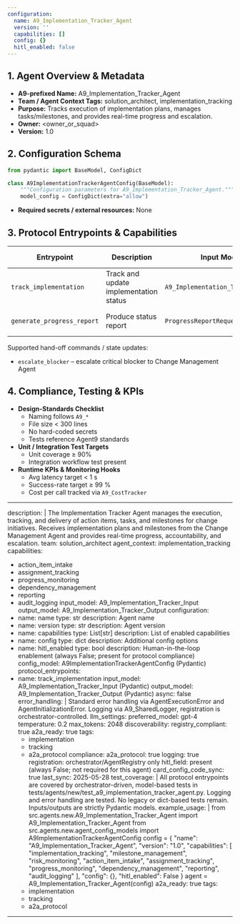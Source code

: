 ```yaml
---
configuration:
  name: A9_Implementation_Tracker_Agent
  version: ''
  capabilities: []
  config: {}
  hitl_enabled: false
---
```


## 1. Agent Overview & Metadata
- **A9-prefixed Name:** A9_Implementation_Tracker_Agent
- **Team / Agent Context Tags:** solution_architect, implementation_tracking
- **Purpose:** Tracks execution of implementation plans, manages tasks/milestones, and provides real-time progress and escalation.
- **Owner:** <owner_or_squad>
- **Version:** 1.0

## 2. Configuration Schema
```python
from pydantic import BaseModel, ConfigDict

class A9ImplementationTrackerAgentConfig(BaseModel):
    """Configuration parameters for A9_Implementation_Tracker_Agent."""
    model_config = ConfigDict(extra="allow")
```
- **Required secrets / external resources:** None

## 3. Protocol Entrypoints & Capabilities
| Entrypoint | Description | Input Model | Output Model | Side-effects |
|------------|-------------|-------------|--------------|--------------|
| `track_implementation` | Track and update implementation status | `A9_Implementation_Tracker_Input` | `A9_Implementation_Tracker_Output` | logs events |
| `generate_progress_report` | Produce status report | `ProgressReportRequest` | `ProgressReport` | logs + triggers notifications |

Supported hand-off commands / state updates:
- `escalate_blocker` – escalate critical blocker to Change Management Agent

## 4. Compliance, Testing & KPIs
- **Design-Standards Checklist**
  - Naming follows `A9_*`
  - File size < 300 lines
  - No hard-coded secrets
  - Tests reference Agent9 standards
- **Unit / Integration Test Targets**
  - Unit coverage ≥ 90%
  - Integration workflow test present
- **Runtime KPIs & Monitoring Hooks**
  - Avg latency target < 1 s
  - Success-rate target ≥ 99 %
  - Cost per call tracked via `A9_CostTracker`

---
description: |
  The Implementation Tracker Agent manages the execution, tracking, and delivery of action items, tasks, and milestones for change initiatives. Receives implementation plans and milestones from the Change Management Agent and provides real-time progress, accountability, and escalation.
team: solution_architect
agent_context: implementation_tracking
capabilities:
  - action_item_intake
  - assignment_tracking
  - progress_monitoring
  - dependency_management
  - reporting
  - audit_logging
input_model: A9_Implementation_Tracker_Input
output_model: A9_Implementation_Tracker_Output
configuration:
  - name: name
    type: str
    description: Agent name
  - name: version
    type: str
    description: Agent version
  - name: capabilities
    type: List[str]
    description: List of enabled capabilities
  - name: config
    type: dict
    description: Additional config options
  - name: hitl_enabled
    type: bool
    description: Human-in-the-loop enablement (always False; present for protocol compliance)
config_model: A9ImplementationTrackerAgentConfig (Pydantic)
protocol_entrypoints:
  - name: track_implementation
    input_model: A9_Implementation_Tracker_Input (Pydantic)
    output_model: A9_Implementation_Tracker_Output (Pydantic)
    async: false
error_handling: |
  Standard error handling via AgentExecutionError and AgentInitializationError. Logging via A9_SharedLogger, registration is orchestrator-controlled.
llm_settings:
  preferred_model: gpt-4
  temperature: 0.2
  max_tokens: 2048
discoverability:
  registry_compliant: true
  a2a_ready: true
  tags:
    - implementation
    - tracking
    - a2a_protocol
compliance:
  a2a_protocol: true
  logging: true
  registration: orchestrator/AgentRegistry only
  hitl_field: present (always False; not required for this agent)
  card_config_code_sync: true
  last_sync: 2025-05-28
test_coverage: |
  All protocol entrypoints are covered by orchestrator-driven, model-based tests in tests/agents/new/test_a9_implementation_tracker_agent.py. Logging and error handling are tested. No legacy or dict-based tests remain. Inputs/outputs are strictly Pydantic models.
example_usage: |
  from src.agents.new.A9_Implementation_Tracker_Agent import A9_Implementation_Tracker_Agent
  from src.agents.new.agent_config_models import A9ImplementationTrackerAgentConfig
  config = {
      "name": "A9_Implementation_Tracker_Agent",
      "version": "1.0",
      "capabilities": [
          "implementation_tracking",
          "milestone_management",
          "risk_monitoring",
          "action_item_intake",
          "assignment_tracking",
          "progress_monitoring",
          "dependency_management",
          "reporting",
          "audit_logging"
      ],
      "config": {},
      "hitl_enabled": False
  }
  agent = A9_Implementation_Tracker_Agent(config)
  a2a_ready: true
  tags:
    - implementation
    - tracking
    - a2a_protocol
---
